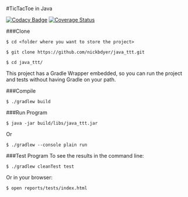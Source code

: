 #TicTacToe in Java

[![Codacy Badge](https://api.codacy.com/project/badge/Grade/07dfccca9d3e4a1bb18cf9a77093187d)](https://www.codacy.com/app/nbdyer/java_ttt?utm_source=github.com&amp;utm_medium=referral&amp;utm_content=nickbdyer/java_ttt&amp;utm_campaign=Badge_Grade) [![Coverage Status](https://coveralls.io/repos/github/nickbdyer/java_ttt/badge.svg?branch=master)](https://coveralls.io/github/nickbdyer/java_ttt?branch=master)

###Clone

```shell
$ cd <folder where you want to store the project>

$ git clone https://github.com/nickbdyer/java_ttt.git

$ cd java_ttt/
```

This project has a Gradle Wrapper embedded, so you can run the project and tests without having Gradle on your path.

###Compile
```shell
$ ./gradlew build
```

###Run Program
```shell
$ java -jar build/libs/java_ttt.jar
```
Or
```shell
$ ./gradlew --console plain run
```

###Test Program
To see the results in the command line:
```shell
$ ./gradlew cleanTest test
```
Or in your browser:
```shell
$ open reports/tests/index.html
```



